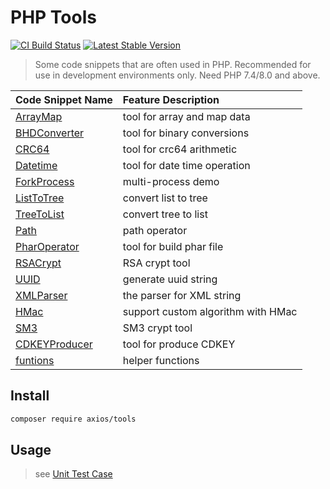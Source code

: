 # PHP Tools

[![CI Build Status](https://github.com/AxiosCros/php-tools/workflows/CI/badge.svg)](https://github.com/AxiosCros/php-tools/actions?query=workflow%3ACI)
[![Latest Stable Version](https://poser.pugx.org/axios/tools/v)](//packagist.org/packages/axios/tools)

> Some code snippets that are often used in PHP.
> Recommended for use in development environments only.
> Need PHP 7.4/8.0 and above.

| Code Snippet Name                        | Feature Description                |
| :--------------------------------------- | :--------------------------------- |
| [ArrayMap](./src/ArrayMap.php)           | tool for array and map data        |
| [BHDConverter](./src/BHDConverter.php)   | tool for binary conversions        |
| [CRC64](./src/CRC64.php)                 | tool for crc64 arithmetic          |
| [Datetime](./src/Datetime.php)           | tool for date time operation       |
| [ForkProcess](./src/ForkProcess.php)     | multi-process demo                 |
| [ListToTree](./src/ListToTree.php)       | convert list to tree               |
| [TreeToList](./src/TreeToList.php)       | convert tree to list               |
| [Path](./src/Path.php)                   | path operator                      |
| [PharOperator](./src/PharOperator.php)   | tool for build phar file           |
| [RSACrypt](./src/RSACrypt.php)           | RSA crypt tool                     |
| [UUID](./src/UUID.php)                   | generate uuid string               |
| [XMLParser](./src/XMLParser.php)         | the parser for XML string          |
| [HMac](./src/HMac.php)                   | support custom algorithm with HMac |
| [SM3](./src/SM3.php)                     | SM3 crypt tool                     |
| [CDKEYProducer](./src/CDKEYProducer.php) | tool for produce CDKEY             |
| [funtions](./functions.php)              | helper functions                   |

## Install

```bash
composer require axios/tools
```

## Usage

> see [Unit Test Case](./tests/unit/)
